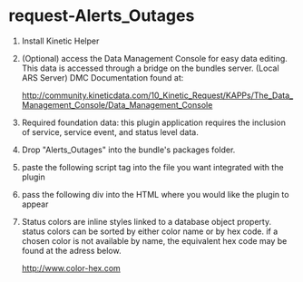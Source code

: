 request-Alerts_Outages
======================

1. Install Kinetic Helper


2. (Optional) access the Data Management Console for easy data editing. This data is accessed through a bridge on the bundles server. (Local
	ARS Server)
	DMC Documentation found at:

	http://community.kineticdata.com/10_Kinetic_Request/KAPPs/The_Data_Management_Console/Data_Management_Console


3. Required foundation data:
	this plugin application requires the inclusion of service, service event, and status level data.


4. Drop "Alerts_Outages" into the bundle's packages folder.
	

5. paste the following script tag into the file you want integrated with the plugin

	<script type="text/javascript" src="<%=bundle.bundlePath()%>packages/Alerts_Outages/assets/js/alertsQuery.js"></script>


6. pass the following div into the HTML where you would like the plugin to appear 

	<div id="alertsQuery"></div>


7. Status colors are inline styles linked to a database object property. status colors can be sorted by either color name or by hex code. 
	if a chosen color is not available by name, the equivalent hex code may be found at the adress below.
	
	http://www.color-hex.com

